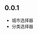 <!--
 * @Author: your name
 * @Date: 2022-06-05 23:30:35
 * @LastEditTime: 2022-06-06 00:41:10
 * @LastEditors: your name
 * @Description: In User Settings Edit
 * @FilePath: /flutter_levels_picker/CHANGELOG.md
-->
## 0.0.1

* 城市选择器
* 分类选择器
